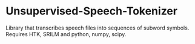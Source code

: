 Unsupervised-Speech-Tokenizer
=============================
Library that transcribes speech files into sequences of subword symbols. 
Requires HTK, SRILM and python, numpy, scipy.

